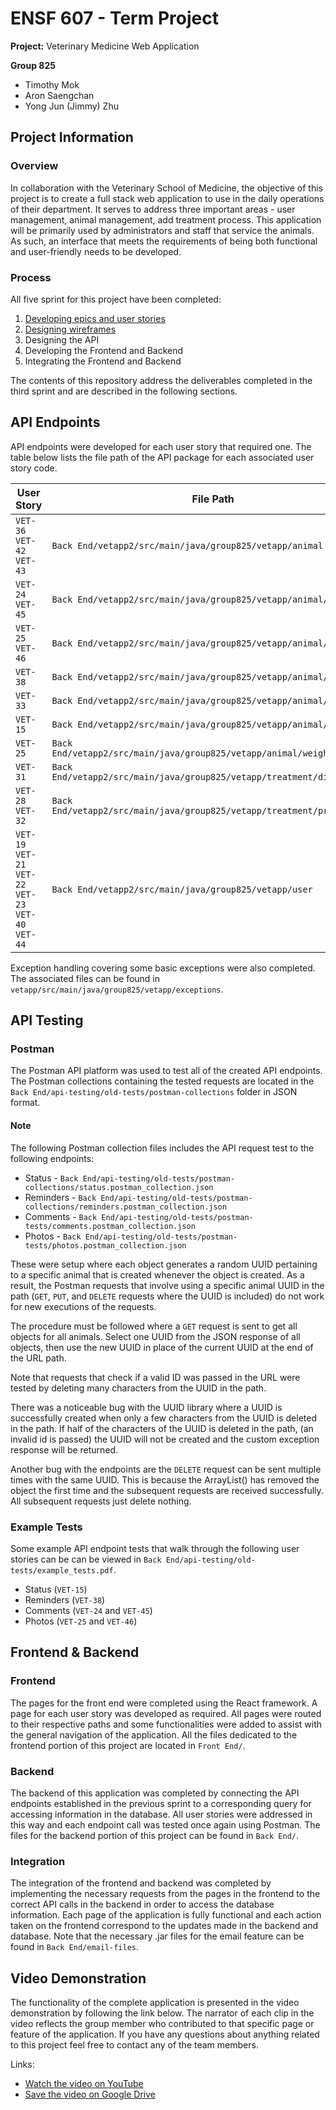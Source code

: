 # ENSF 607 - Term Project

**Project:** Veterinary Medicine Web Application

**Group 825**
- Timothy Mok
- Aron Saengchan
- Yong Jun (Jimmy) Zhu

## Project Information

### Overview
In collaboration with the Veterinary School of Medicine, the objective of this project is to create a full stack web application to use in the daily operations of their department. It serves to address three important areas - user management, animal management, add treatment process. This application will be primarily used by administrators and staff that service the animals. As such, an interface that meets the requirements of being both functional and user-friendly needs to be developed.

### Process
All five sprint for this project have been completed:

1. [Developing epics and user stories](https://uofeng607825.atlassian.net/jira/software/projects/VET/boards/1/roadmap)
2. [Designing wireframes](https://www.figma.com/file/xP4gjKlYZXzneQGNvUFXYK/ENSF-607---Term-Project-Wireframes?node-id=0%3A1)
3. Designing the API
4. Developing the Frontend and Backend
5. Integrating the Frontend and Backend

The contents of this repository address the deliverables completed in the third sprint and are described in the following sections.

## API Endpoints

API endpoints were developed for each user story that required one. The table below lists the file path of the API package for each associated user story code.

| User Story                                                                | File Path                                                    |
| ------------------------------------------------------------------------- | ------------------------------------------------------------ |
| `VET-36`</br>`VET-42`</br>`VET-43`                                        | `Back End/vetapp2/src/main/java/group825/vetapp/animal`                |
| `VET-24`</br>`VET-45`                                                     | `Back End/vetapp2/src/main/java/group825/vetapp/animal/comments`       |
| `VET-25`</br>`VET-46`                                                     | `Back End/vetapp2/src/main/java/group825/vetapp/animal/photos`         |
| `VET-38`                                                                  | `Back End/vetapp2/src/main/java/group825/vetapp/animal/reminders`      |
| `VET-33`                                                                  | `Back End/vetapp2/src/main/java/group825/vetapp/animal/request`        |
| `VET-15`                                                                  | `Back End/vetapp2/src/main/java/group825/vetapp/animal/status`         |
| `VET-25`                                                                  | `Back End/vetapp2/src/main/java/group825/vetapp/animal/weight_history` |
| `VET-31`                                                                  | `Back End/vetapp2/src/main/java/group825/vetapp/treatment/diagnosis`   |
| `VET-28`</br>`VET-32`                                                     | `Back End/vetapp2/src/main/java/group825/vetapp/treatment/protocol`    |
| `VET-19`</br>`VET-21`</br>`VET-22`</br>`VET-23`</br>`VET-40`</br>`VET-44` | `Back End/vetapp2/src/main/java/group825/vetapp/user`                  |

Exception handling covering some basic exceptions were also completed. The associated files can be found in `vetapp/src/main/java/group825/vetapp/exceptions`.

## API Testing

### Postman 

The Postman API platform was used to test all of the created API endpoints. The Postman collections containing the tested requests are located in the `Back End/api-testing/old-tests/postman-collections` folder in JSON format.

#### Note

The following Postman collection files includes the API request test to the following endpoints:
- Status - `Back End/api-testing/old-tests/postman-collections/status.postman_collection.json` 
- Reminders - `Back End/api-testing/old-tests/postman-collections/reminders.postman_collection.json` 
- Comments - `Back End/api-testing/old-tests/postman-tests/comments.postman_collection.json` 
- Photos - `Back End/api-testing/old-tests/postman-tests/photos.postman_collection.json` 

These were setup where each object generates a random UUID pertaining to a specific animal that is created whenever the object is created. As a result, the Postman requests that involve using a specific animal UUID in the path (`GET`, `PUT`, and `DELETE` requests where the UUID is included) do not work for new executions of the requests.

The procedure must be followed where a `GET` request is sent to get all objects for all animals. Select one UUID from the JSON response of all objects, then use the new UUID in place of the current UUID at the end of the URL path.

Note that requests that check if a valid ID was passed in the URL were tested by deleting many characters from the UUID in the path.

There was a noticeable bug with the UUID library where a UUID is successfully created when only a few characters from the UUID is deleted in the path. If half of the characters of the UUID is deleted in the path, (an invalid id is passed) the UUID will not be created and the custom exception response will be returned.

Another bug with the endpoints are the `DELETE` request can be sent multiple times with the same UUID. This is because the ArrayList() has removed the object the first time and the subsequent requests are received successfully. All subsequent requests just delete nothing.

### Example Tests

Some example API endpoint tests that walk through the following user stories can be can be viewed in `Back End/api-testing/old-tests/example_tests.pdf`. 
- Status (`VET-15`)
- Reminders (`VET-38`)
- Comments (`VET-24` and `VET-45`)
- Photos (`VET-25` and `VET-46`)


## Frontend & Backend

### Frontend
The pages for the front end were completed using the React framework. A page for each user story was developed as required. All pages were routed to their respective paths and some functionalities were added to assist with the general navigation of the application. All the files dedicated to the frontend portion of this project are located in `Front End/`. 

### Backend
The backend of this application was completed by connecting the API endpoints established in the previous sprint to a corresponding query for accessing information in the database. All user stories were addressed in this way and each endpoint call was tested once again using Postman. The files for the backend portion of this project can be found in `Back End/`. 

### Integration
The integration of the frontend and backend was completed by implementing the necessary requests from the pages in the frontend to the correct API calls in the backend in order to access the database information. Each page of the application is fully functional and each action taken on the frontend correspond to the updates made in the backend and database. Note that the necessary .jar files for the email feature can be found in `Back End/email-files`. 

## Video Demonstration
The functionality of the complete application is presented in the video demonstration by following the link below. The narrator of each clip in the video reflects the group member who contributed to that specific page or feature of the application. If you have any questions about anything related to this project feel free to contact any of the team members.

Links:
- [Watch the video on YouTube](https://youtu.be/6N30jf35RW0)
- [Save the video on Google Drive](https://drive.google.com/file/d/1XIvUHj0f0U_hZABqPLSV2sw8Q5RQ5Tc6/view?usp=sharing)